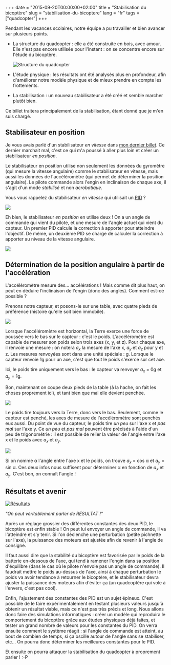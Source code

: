 +++
date = "2015-09-20T00:00:00+02:00"
title = "Stabilisation du bicoptère"
slug = "stabilisation-du-bicoptere"
lang = "fr"
tags = ["quadcopter"]
+++

Pendant les vacances scolaires, notre équipe a pu travailler et bien avancer sur plusieurs points.

* La structure du quadcopter : elle a été construite en bois, avec amour. Elle n'est pas encore utilisée pour l'instant :  on se concentre encore sur l'étude du bicoptère.

  ![Structure du quadcopter](/img/blog/2015-stabilisation-du-bicoptere/quad-struct.jpg)

* L'étude physique : les résultats ont été analysés plus en profondeur, afin d'améliorer notre modèle physique et de mieux prendre en compte les frottements.

* La stabilisation : un nouveau stabilisateur a été créé et semble marcher plutôt bien.

Ce billet traitera principalement de la stabilisation, étant donné que je m'en suis chargé.

## Stabilisateur en position

Je vous avais parlé d'un stabilisateur _en vitesse_ dans [mon dernier billet](/blog/2015/premieres-experimentations-sur-le-bicoptere/). Ce dernier marchait mal, c'est ce qui m'a poussé à aller plus loin et créer un stabilisateur _en position_.

Le stabilisateur en position utilise non seulement les données du gyromètre (qui mesure la vitesse angulaire) comme le stabilisateur en vitesse, mais aussi les données de l'accéléromètre (qui permet de déterminer la position angulaire). Le pilote commande alors l'engin en inclinaison de chaque axe, il s'agit d'un mode _stabilisé_ et non _acrobatique_.

Vous vous rappelez du stabilisateur _en vitesse_ qui utilisait un [<abbr title="Proportionnel-Intégral-Dérivé">PID</abbr>](https://fr.wikipedia.org/wiki/R%C3%A9gulateur_PID) ?

![](/img/blog/2015-stabilisation-du-bicoptere/pid-rate.png)

Eh bien, le stabilisateur _en position_ en utilise deux ! On a un angle de commande qui vient du pilote, et une mesure de l'angle actuel qui vient du capteur. Un premier PID calcule la correction à apporter pour atteindre l'objectif. De même, un deuxième PID se charge de calculer la correction à apporter au niveau de la vitesse angulaire.

![](/img/blog/2015-stabilisation-du-bicoptere/pid-stabilized.png)

## Détermination de la position angulaire à partir de l'accélération

L'accéléromètre mesure des... accélérations ! Mais comme dit plus haut, on peut en déduire l'inclinaison de l'engin (donc des angles). Comment est-ce possible ?

Prenons notre capteur, et posons-le sur une table, avec quatre pieds de préférence (histoire qu'elle soit bien immobile).

![](/img/blog/2015-stabilisation-du-bicoptere/accel-no-angle.png)

Lorsque l'accéléromètre est horizontal, la Terre exerce une force de poussée vers le bas sur le capteur : c'est le poids. L'accéléromètre est capable de mesurer son poids selon trois axes (x, y, et z). Pour chaque axe, il renvoie une mesure : on notera _a<sub>x</sub>_ la mesure de l'axe x, _a<sub>y</sub>_ et _a<sub>z</sub>_ pour y et z. Les mesures renvoyées sont dans une unité spéciale : g. Lorsque le capteur renvoie 1g pour un axe, c'est que tout le poids s'exerce sur cet axe.

Ici, le poids tire uniquement vers le bas : le capteur va renvoyer _a<sub>x</sub>_ = 0g et _a<sub>y</sub>_ = 1g.

Bon, maintenant on coupe deux pieds de la table (à la hache, on fait les choses proprement ici), et tant bien que mal elle devient penchée.

![](/img/blog/2015-stabilisation-du-bicoptere/accel-with-angle.png)

Le poids tire toujours vers la Terre, donc vers le bas. Seulement, comme le capteur est penché, les axes de mesure de l'accéléromètre sont penchés eux aussi. Du point de vue du capteur, le poids tire _un peu_ sur l'axe x et _pas mal_ sur l'axe y. Ce _un peu_ et _pas mal_ peuvent être précisés à l'aide d'un peu de trigonométrie : il est possible de relier la valeur de l'angle entre l'axe x et le poids avec _a<sub>x</sub>_ et _a<sub>y</sub>_.

![](/img/blog/2015-stabilisation-du-bicoptere/accel-maths.png)

Si on nomme &alpha; l'angle entre l'axe x et le poids, on trouve _a<sub>x</sub>_ = cos &alpha; et _a<sub>y</sub>_ = sin &alpha;. Ces deux infos nous suffisent pour déterminer &alpha; en fonction de _a<sub>x</sub>_ et _a<sub>y</sub>_. C'est bon, on connaît l'angle !

## Résultats et avenir

[![Résultats](/img/blog/2015-stabilisation-du-bicoptere/resultat.jpg)](https://youtu.be/D9KkUSiNNaU?t=17s)

<p class="text-center"><em>"On peut véritablement parler de RÉSULTAT !"</em></p>

Après un réglage grossier des différentes constantes des deux PID, le bicoptère est enfin stable ! On peut lui envoyer un angle de commande, il va l'atteindre et s'y tenir. Si l'on déclenche une perturbation (petite pichnette sur l'axe), la puissance des moteurs est ajustée afin de revenir à l'angle de consigne.

Il faut aussi dire que la stabilité du bicoptère est favorisée par le poids de la batterie en-dessous de l'axe, qui tend à ramener l'engin dans sa position d'équilibre (dans le cas où le pilote n'envoie pas un angle de commande). Il faudrait mettre le poids au-dessus de l'axe, ainsi à chaque perturbation le poids va avoir tendance à retourner le bicoptère, et le stabilisateur devra ajuster la puissance des moteurs afin d'éviter ça (un quadcoptère qui vole à l'envers, c'est pas cool).

Enfin, l'ajustement des constantes des PID est un sujet épineux. C'est possible de le faire expérimentalement en testant plusieurs valeurs jusqu'à obtenir un résultat viable, mais ce n'est pas très précis et long. Nous allons donc faire des simulations informatiques : créer un modèle qui reproduira le comportement du bicoptère grâce aux études physiques déjà faites, et tester un grand nombre de valeurs pour les constantes du PID. On verra ensuite comment le système réagit : si l'angle de commande est atteint, au bout de combien de temps, si ça oscille autour de l'angle sans se stabiliser, etc... On pourra donc déterminer les meilleures constantes pour le PID.

Et ensuite on pourra attaquer la stabilisation du quadcopter à proprement parler ! :-P
